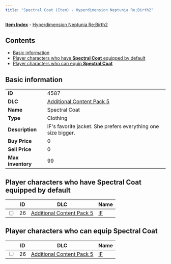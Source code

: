 ```yaml
---
title: "Spectral Coat (Item) - Hyperdimension Neptunia Re;Birth2"
---
```


[**Item Index**](/neptunia/rb2/item/index.html) - [Hyperdimension Neptunia Re;Birth2](/neptunia/rb2)

## Contents

- [Basic information](#basic-information)
- [Player characters who have **Spectral Coat** equipped by default](#player-characters-who-have-spectral-coat-equipped-by-default)
- [Player characters who can equip **Spectral Coat**](#player-characters-who-can-equip-spectral-coat)

## Basic information

|   |   |
| -- | -- |
| **ID** | 4587 |
| **DLC** | [Additional Content Pack 5](/neptunia/rb2/dlc/13-pack5.html) |
| **Name** | Spectral Coat |
| **Type** | Clothing |
| **Description** | IF's favorite jacket. She prefers everything one size bigger. |
| **Buy Price** | 0 |
| **Sell Price** | 0 |
| **Max inventory** | 99 |

## Player characters who have **Spectral Coat** equipped by default

|    | ID | DLC | Name |
| -- | -- | --- | ---- |
| <input type="checkbox" id="rb2-player-13-26" class="trackbox" /> | 26 | [Additional Content Pack 5](/neptunia/rb2/dlc/13-pack5.html) | [IF](/neptunia/rb2/player/13-26-if.html) |

## Player characters who can equip **Spectral Coat**

|    | ID | DLC | Name |
| -- | -- | --- | ---- |
| <input type="checkbox" id="rb2-player-13-26" class="trackbox" /> | 26 | [Additional Content Pack 5](/neptunia/rb2/dlc/13-pack5.html) | [IF](/neptunia/rb2/player/13-26-if.html) |